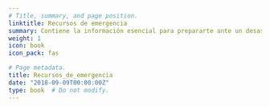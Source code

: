 ```yaml
---
# Title, summary, and page position.
linktitle: Recursos de emergencia
summary: Contiene la información esencial para prepararte ante un desastre natural.
weight: 1
icon: book
icon_pack: fas

# Page metadata.
title: Recursos_de_emergencia
date: "2018-09-09T00:00:00Z"
type: book  # Do not modify.
---
```


